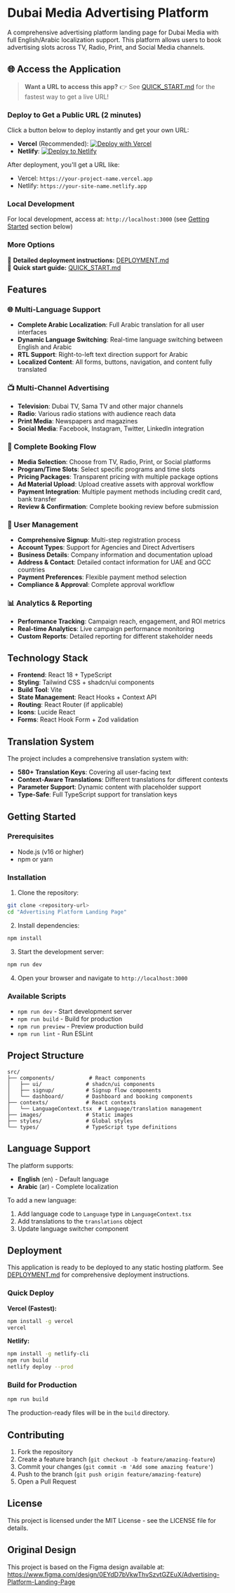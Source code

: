 
  # Dubai Media Advertising Platform

A comprehensive advertising platform landing page for Dubai Media with full English/Arabic localization support. This platform allows users to book advertising slots across TV, Radio, Print, and Social Media channels.

## 🌐 Access the Application

> **Want a URL to access this app?** 👉 See [QUICK_START.md](./QUICK_START.md) for the fastest way to get a live URL!

### Deploy to Get a Public URL (2 minutes)

Click a button below to deploy instantly and get your own URL:

- **Vercel** (Recommended): [![Deploy with Vercel](https://vercel.com/button)](https://vercel.com/new/clone?repository-url=https://github.com/accorelabdxb/dubai-media-advertising-platform)
- **Netlify**: [![Deploy to Netlify](https://www.netlify.com/img/deploy/button.svg)](https://app.netlify.com/start/deploy?repository=https://github.com/accorelabdxb/dubai-media-advertising-platform)

After deployment, you'll get a URL like:
- Vercel: `https://your-project-name.vercel.app`
- Netlify: `https://your-site-name.netlify.app`

### Local Development

For local development, access at: `http://localhost:3000` (see [Getting Started](#getting-started) section below)

### More Options

📖 **Detailed deployment instructions:** [DEPLOYMENT.md](./DEPLOYMENT.md)  
🚀 **Quick start guide:** [QUICK_START.md](./QUICK_START.md)

## Features

### 🌐 Multi-Language Support
- **Complete Arabic Localization**: Full Arabic translation for all user interfaces
- **Dynamic Language Switching**: Real-time language switching between English and Arabic
- **RTL Support**: Right-to-left text direction support for Arabic
- **Localized Content**: All forms, buttons, navigation, and content fully translated

### 📺 Multi-Channel Advertising
- **Television**: Dubai TV, Sama TV and other major channels
- **Radio**: Various radio stations with audience reach data
- **Print Media**: Newspapers and magazines
- **Social Media**: Facebook, Instagram, Twitter, LinkedIn integration

### 🎯 Complete Booking Flow
- **Media Selection**: Choose from TV, Radio, Print, or Social platforms
- **Program/Time Slots**: Select specific programs and time slots
- **Pricing Packages**: Transparent pricing with multiple package options
- **Ad Material Upload**: Upload creative assets with approval workflow
- **Payment Integration**: Multiple payment methods including credit card, bank transfer
- **Review & Confirmation**: Complete booking review before submission

### 👤 User Management
- **Comprehensive Signup**: Multi-step registration process
- **Account Types**: Support for Agencies and Direct Advertisers
- **Business Details**: Company information and documentation upload
- **Address & Contact**: Detailed contact information for UAE and GCC countries
- **Payment Preferences**: Flexible payment method selection
- **Compliance & Approval**: Complete approval workflow

### 📊 Analytics & Reporting
- **Performance Tracking**: Campaign reach, engagement, and ROI metrics
- **Real-time Analytics**: Live campaign performance monitoring
- **Custom Reports**: Detailed reporting for different stakeholder needs

## Technology Stack

- **Frontend**: React 18 + TypeScript
- **Styling**: Tailwind CSS + shadcn/ui components
- **Build Tool**: Vite
- **State Management**: React Hooks + Context API
- **Routing**: React Router (if applicable)
- **Icons**: Lucide React
- **Forms**: React Hook Form + Zod validation

## Translation System

The project includes a comprehensive translation system with:
- **580+ Translation Keys**: Covering all user-facing text
- **Context-Aware Translations**: Different translations for different contexts
- **Parameter Support**: Dynamic content with placeholder support
- **Type-Safe**: Full TypeScript support for translation keys

## Getting Started

### Prerequisites
- Node.js (v16 or higher)
- npm or yarn

### Installation

1. Clone the repository:
```bash
git clone <repository-url>
cd "Advertising Platform Landing Page"
```

2. Install dependencies:
```bash
npm install
```

3. Start the development server:
```bash
npm run dev
```

4. Open your browser and navigate to `http://localhost:3000`

### Available Scripts

- `npm run dev` - Start development server
- `npm run build` - Build for production
- `npm run preview` - Preview production build
- `npm run lint` - Run ESLint

## Project Structure

```
src/
├── components/           # React components
│   ├── ui/              # shadcn/ui components
│   ├── signup/          # Signup flow components
│   └── dashboard/       # Dashboard and booking components
├── contexts/            # React contexts
│   └── LanguageContext.tsx  # Language/translation management
├── images/              # Static images
├── styles/              # Global styles
└── types/               # TypeScript type definitions
```

## Language Support

The platform supports:
- **English** (en) - Default language
- **Arabic** (ar) - Complete localization

To add a new language:
1. Add language code to `Language` type in `LanguageContext.tsx`
2. Add translations to the `translations` object
3. Update language switcher component

## Deployment

This application is ready to be deployed to any static hosting platform. See [DEPLOYMENT.md](./DEPLOYMENT.md) for comprehensive deployment instructions.

### Quick Deploy

**Vercel (Fastest):**
```bash
npm install -g vercel
vercel
```

**Netlify:**
```bash
npm install -g netlify-cli
npm run build
netlify deploy --prod
```

### Build for Production

```bash
npm run build
```

The production-ready files will be in the `build` directory.

## Contributing

1. Fork the repository
2. Create a feature branch (`git checkout -b feature/amazing-feature`)
3. Commit your changes (`git commit -m 'Add some amazing feature'`)
4. Push to the branch (`git push origin feature/amazing-feature`)
5. Open a Pull Request

## License

This project is licensed under the MIT License - see the LICENSE file for details.

## Original Design

This project is based on the Figma design available at: https://www.figma.com/design/0EYdD7bVkwThvSzvtGZEuX/Advertising-Platform-Landing-Page
  